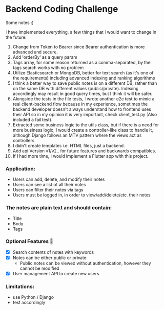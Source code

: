 # Backend Coding Challenge
Some notes :)

I have implemented everything, a few things that I would want to change in the future:
1. Change from Token to Bearer since Bearer authentication is more advanced and secure.
2. Add 'orderBy' as a query param
3. Tags array, for some reason returned as a comma-separated, by the tags search works with no problem
4. Utilize Elasticsearch or MongoDB, better for text search (as it's one of the requirements)  including advanced indexing and ranking algorithms
5. I think a better way to save public notes is on a different DB, rather than on the same DB with different values (public/private). Indexing accordingly may result in good query times, but I think it will be safer.
6. Alongside the tests in the file tests, I wrote another e2e test to mimic a real client-backend flow because in my experience, sometimes the backend developer doesn't always understand how to frontend uses their API so in my opinion it is very important, check client_test.py (Also included a fail test).
7. Extracted some business logic to the utils class, but if there is a need for more business logic, I would create a controller-like class to handle it, although Django follows an MTV pattern where the views act as controllers.
8. I didn't create templates i.e. HTML files, just a backend.
9. Add api Version v1/v2.. for future features and backwards compatibles.
10. If I had more time, I would implement a Flutter app with this project.

### Application:

* Users can add, delete, and modify their notes
* Users can see a list of all their notes
* Users can filter their notes via tags
* Users must be logged in, in order to view/add/delete/etc. their notes

### The notes are plain text and should contain:

* Title
* Body
* Tags

### Optional Features 🚀

* [X] Search contents of notes with keywords
* [X] Notes can be either public or private
    * Public notes can be viewed without authentication, however they cannot be modified
* [X] User management API to create new users

### Limitations:

* use Python / Django
* test accordingly

